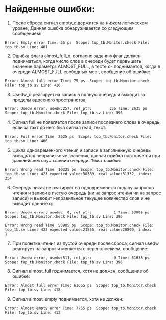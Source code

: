 # Найденные ошибки:
1. После сброса сигнал empty_o держится на низком логическом уровне,
Данная ошибка обнаруживается со следующим сообщением:

`Error: Empty error
Time: 25 ps  Scope: top_tb.Monitor.check File: top_tb.sv Line: 401`

2. Ошибка флага almost_full_o, согласно заданию флаг должен подниматься, когда число слов в очереди будет первышать значение параметра ALMOST_FULL,
в тесте он поднимается, когда в очереди ALMOST_FULL свободных мест, сообщение об ошибке:

`Error: Almost full error
Time: 75 ps  Scope: top_tb.Monitor.check File: top_tb.sv Line: 416`

3. Usedw_o реагирует на запись в полную очередь и выходит за пределы адресного пространства:

`Error: Usedw error, usedw:257, ref_ptr:        256
Time: 2635 ps  Scope: top_tb.Monitor.check File: top_tb.sv Line: 396`

4. Сигнал full не появляется после записи последнего слова в очередь, если за такт до него был сигнал read, текст:

`Error: Full error
Time: 2625 ps  Scope: top_tb.Monitor.check File: top_tb.sv Line: 406`

5. Цикла одновременного чтения и записи в заполненную очередь выводятся неправильные значения, данная ошибка повторяется при дальнейшем опустошении очереди. Текст ошибки:

`Error: Wrong read
Time: 10325 ps  Scope: top_tb.Monitor.check File: top_tb.sv Line: 423
expected value:30389, real value:31332, index:        254`

6. Очередь никак не реагирует на одновременную подачу запросов чтения и записи в пустую очередь (ни на запрос чтения ни на запрос записи) и выводит неправильное текущее количество слов и не выводит данные q:

`Error: Usedw error, usedw:  0, ref_ptr:          1
Time: 53895 ps  Scope: top_tb.Monitor.check File: top_tb.sv Line: 396`

`Error: Wrong read
Time: 53905 ps  Scope: top_tb.Monitor.check File: top_tb.sv Line: 423
expected value:21555, real value:20899, index:          1`

7. При попытке чтения из пустой очереди после сброса, сигнал usedw реагирует на запрос и меняется с переполнением, сообщение:

`Error: Usedw error, usedw:511, ref_ptr:          0
Time: 61635 ps  Scope: top_tb.Monitor.check File: top_tb.sv Line: 396`

8. Сигнал almost_full поднимается, хотя не должен, сообщение об ошибке:

`Error: Almost full error
Time: 61655 ps  Scope: top_tb.Monitor.check File: top_tb.sv Line: 418`

9. Сигнал almost_empty поднимается, хотя не должен:

`Error: Almost empty error
Time: 7755 ps  Scope: top_tb.Monitor.check File: top_tb.sv Line: 412`